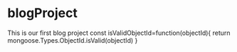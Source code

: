 # blogProject
This is our first blog project
const isValidObjectId=function(objectId){
    return mongoose.Types.ObjectId.isValid(objectId)
}
